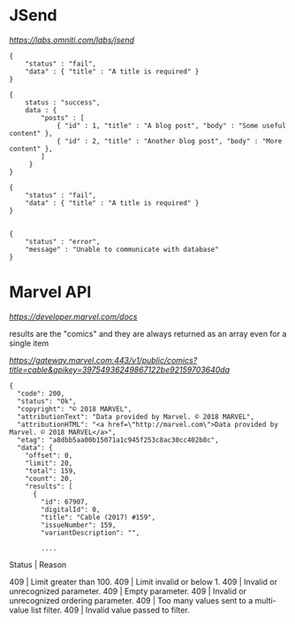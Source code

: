 
# JSend

*https://labs.omniti.com/labs/jsend*

```
{
    "status" : "fail",
    "data" : { "title" : "A title is required" }
}

{
    status : "success",
    data : {
        "posts" : [
            { "id" : 1, "title" : "A blog post", "body" : "Some useful content" },
            { "id" : 2, "title" : "Another blog post", "body" : "More content" },
        ]
     }
}

{
    "status" : "fail",
    "data" : { "title" : "A title is required" }
}


{
    "status" : "error",
    "message" : "Unable to communicate with database"
}
```

# Marvel API

*https://developer.marvel.com/docs*

results are the "comics" and they are always returned as an array even for a single item

*https://gateway.marvel.com:443/v1/public/comics?title=cable&apikey=39754936249867122be92159703640da*

```
{
  "code": 200,
  "status": "Ok",
  "copyright": "© 2018 MARVEL",
  "attributionText": "Data provided by Marvel. © 2018 MARVEL",
  "attributionHTML": "<a href=\"http://marvel.com\">Data provided by Marvel. © 2018 MARVEL</a>",
  "etag": "a8dbb5aa00b15071a1c945f253c8ac30cc402b8c",
  "data": {
    "offset": 0,
    "limit": 20,
    "total": 159,
    "count": 20,
    "results": [
      {
        "id": 67907,
        "digitalId": 0,
        "title": "Cable (2017) #159",
        "issueNumber": 159,
        "variantDescription": "",
        
        ....
 ```
 
 
 
Status | Reason
 
409 | Limit greater than 100.
409 | Limit invalid or below 1.
409 | Invalid or unrecognized parameter.
409 | Empty parameter.
409 | Invalid or unrecognized ordering parameter.
409 | Too many values sent to a multi-value list filter.
409 | Invalid value passed to filter.

